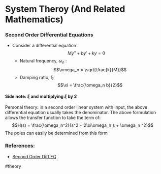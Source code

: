 # System Theroy (And Related Mathematics)

### Second Order Differential Equations
- Consider a differential equation
$$My'' + by' + ky = 0$$
	- Natural frequency, $\omega_n$ :
	$$\omega_n = \sqrt{\frac{k}{M}}$$
	- Damping ratio, $\xi$: 
	$$\xi = \frac{\omega_n b}{2}$$
#### Side note: $\xi$ and multiplying $\xi$ by 2
Personal theory: in a second order linear system with input, the above differential equation usually takes the denominator. The above formulation allows the transfer function to take the term of:
$$H(s) = \frac{\omega_n^2}{s^2 + 2\xi\omega_n s + \omega_n ^2}$$
The poles can easily be determined from this form


### References:
- [Second Order Diff EQ](https://www.sciencedirect.com/topics/engineering/second-order-system)

#theory 